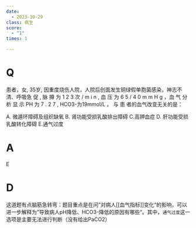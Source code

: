 ```yaml
---
date:
  - 2023-10-29
class: 病生
score:
  - "1"
times: 1

---
```



# Q
患者，女, 35岁, 因重度烧伤人院，人院后创面发生铜绿假单胞菌感染，神志不清、呼吸急 促 , 脉 撙 为 1 2 3 次 / m i n , 血 压 为 6 5 / 4 0 m m H g ，血 气 分 析 显 示 PH 为 7 . 2 7 , HCO3-为19mmol/L 。 与 患 者的血气改变无关的是：

A. 微遁环障碍及组织缺氧 B. 肾功能受损乳酸排出障碍
C.高钾血症
D. 肝功能受损乳酸转化障碍
E.通气过度

# A
E





# D
这道题有点脑筋急转弯：题目重点是在问”对病人[[血气指标]]变化“的影响，可以进一步解释为”导致病人pH降低、HCO3-降低的原因有哪些“。其中，`通气过度`这一选项是主要无法进行判断（没有给出PaCO2）